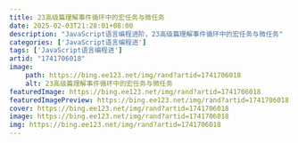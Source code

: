```yaml
---
title: 23高级篇理解事件循环中的宏任务与微任务
date: 2025-02-03T21:28:01+08:00
description: "JavaScript语言编程进阶，23高级篇理解事件循环中的宏任务与微任务"
categories: ['JavaScript语言编程进']
tags: ['JavaScript语言编程进']
artid: "1741706018"
image:
    path: https://bing.ee123.net/img/rand?artid=1741706018
    alt: 23高级篇理解事件循环中的宏任务与微任务
featuredImage: https://bing.ee123.net/img/rand?artid=1741706018
featuredImagePreview: https://bing.ee123.net/img/rand?artid=1741706018
cover: https://bing.ee123.net/img/rand?artid=1741706018
image: https://bing.ee123.net/img/rand?artid=1741706018
img: https://bing.ee123.net/img/rand?artid=1741706018
---
```


